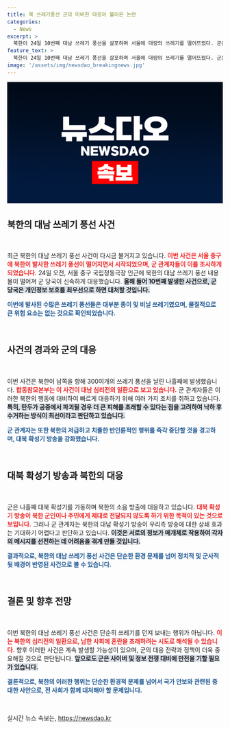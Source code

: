 ```yaml
---
title: 북 쓰레기풍선 군의 미비한 대응이 불러온 논란
categories:
  - News
excerpt: >
  북한이 24일 10번째 대남 쓰레기 풍선을 살포하며 서울에 대량의 쓰레기를 떨어뜨렸다. 군은 이를 신속히 수거했으나, 이번 사건이 북한의 치졸한 행동이라는 경고와 함께 대북 확성기 방송을 강화 중이다.
feature_text: >
  북한이 24일 10번째 대남 쓰레기 풍선을 살포하며 서울에 대량의 쓰레기를 떨어뜨렸다. 군은 이를 신속히 수거했으나, 이번 사건이 북한의 치졸한 행동이라는 경고와 함께 대북 확성기 방송을 강화 중이다.
image: '/assets/img/newsdao_breakingnews.jpg'
---
```


<p><img src="/assets/img/newsdao_breakingnews.jpg" alt="ontimetimes 속보" /></p>

<h2 data-ke-size="size26">북한의 대남 쓰레기 풍선 사건</h2>

<p data-ke-size="size16">&nbsp;</p>

<p>최근 북한의 대남 쓰레기 풍선 사건이 다시금 불거지고 있습니다. <b><span style="color: #ee2323;">이번 사건은 서울 중구에 북한이 발사한 쓰레기 풍선이 떨어지면서 시작되었으며, 군 관계자들이 이를 조사하게 되었습니다.</span></b> 24일 오전, 서울 중구 국립정동극장 인근에 북한의 대남 쓰레기 풍선 내용물이 떨어져 군 당국이 신속하게 대응했습니다. <b><span style="background-color: #21538527;">올해 들어 10번째 발생한 사건으로, 군 당국은 개인정보 보호를 최우선으로 하면 대처할 것입니다.</span></b> </p>

<p><b><span style="color: #1a5490;">이번에 발사된 수많은 쓰레기 풍선들은 대부분 종이 및 비닐 쓰레기였으며, 물질적으로 큰 위험 요소는 없는 것으로 확인되었습니다.</span></b></p>

<p data-ke-size="size16">&nbsp;</p>

<h2 data-ke-size="size26">사건의 경과와 군의 대응</h2>

<p data-ke-size="size16">&nbsp;</p>

<p>이번 사건은 북한이 남쪽을 향해 300여개의 쓰레기 풍선을 날린 나흘째에 발생했습니다. <b><span style="color: #ee2323;">합동참모본부는 이 사건이 대남 심리전의 일환으로 보고 있습니다.</span></b> 군 관계자들은 이러한 북한의 행동에 대비하여 빠르게 대응하기 위해 여러 가지 조치를 취하고 있습니다. <b><span style="background-color: #21538527;">특히, 탄두가 공중에서 파괴될 경우 더 큰 피해를 초래할 수 있다는 점을 고려하여 낙하 후 수거하는 방식이 최선이라고 판단하고 있습니다.</span></b></p>

<p><b><span style="color: #1a5490;">군 관계자는 또한 북한의 저급하고 치졸한 반인륜적인 행위를 즉각 중단할 것을 경고하며, 대북 확성기 방송을 강화했습니다.</span></b></p>

<p data-ke-size="size16">&nbsp;</p>

<h2 data-ke-size="size26">대북 확성기 방송과 북한의 대응</h2>

<p data-ke-size="size16">&nbsp;</p>

<p>군은 나흘째 대북 확성기를 가동하며 북한의 소음 방출에 대응하고 있습니다. <b><span style="color: #ee2323;">대북 확성기 방송이 북한 군인이나 주민에게 제대로 전달되지 않도록 하기 위한 목적이 있는 것으로 보입니다.</span></b> 그러나 군 관계자는 북한의 대남 확성기 방송이 우리측 방송에 대한 상쇄 효과는 기대하기 어렵다고 판단하고 있습니다. <b><span style="background-color: #21538527;">이것은 서로의 정보가 매개체로 작용하여 각자의 메시지를 선전하는 데 어려움을 겪게 만들 것입니다.</span></b> </p>

<p><b><span style="color: #1a5490;">결과적으로, 북한의 대남 쓰레기 풍선 사건은 단순한 환경 문제를 넘어 정치적 및 군사적 뒷 배경이 반영된 사건으로 볼 수 있습니다.</span></b></p>

<p data-ke-size="size16">&nbsp;</p>

<h2 data-ke-size="size26">결론 및 향후 전망</h2>

<p data-ke-size="size16">&nbsp;</p>

<p>이번 북한의 대남 쓰레기 풍선 사건은 단순히 쓰레기를 던져 보내는 행위가 아닙니다. <b><span style="color: #ee2323;">이는 북한의 심리전의 일환으로, 남한 사회에 혼란을 초래하려는 시도로 해석될 수 있습니다.</span></b> 향후 이러한 사건은 계속 발생할 가능성이 있으며, 군의 대응 전략과 정책이 더욱 중요해질 것으로 판단됩니다. <b><span style="background-color: #21538527;">앞으로도 군은 사이버 및 정보 전쟁 대비에 만전을 기할 필요가 있습니다.</span></b></p>

<p><b><span style="color: #1a5490;">결론적으로, 북한의 이러한 행위는 단순한 환경적 문제를 넘어서 국가 안보와 관련된 중대한 사안으로, 전 사회가 함께 대처해야 할 문제입니다.</span></b></p>

<p data-ke-size="size16">&nbsp;</p>
실시간 뉴스 속보는, <a href="https://newsdao.kr" rel="dofollow">https://newsdao.kr</a>


